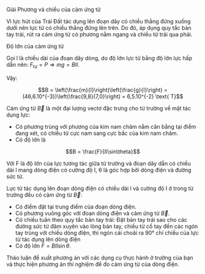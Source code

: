 Giải
Phương và chiều của cảm ứng từ

Vì lực hút của Trái Đất tác dụng lên đoạn dây có chiều thẳng đứng xuống dưới nên lực từ có chiều thẳng đứng lên trên. Do đó, áp dụng quy tắc bàn tay trái, rút ra cảm ứng từ có phương nằm ngang và chiều từ trái qua phải.

Độ lớn của cảm ứng từ

Gọi l là chiều dài của đoạn dây dòng, do độ lớn lực từ bằng độ lớn lực hấp dẫn nên: $F_{\text{tư}} = P \Rightarrow mg = BIl$.

Vậy:

$$B = \left(\frac{m}{l}\right)\left(\frac{g}{I}\right) = (46,6.10^{-3})\left(\frac{9,8}{7,0}\right) = 6,5.10^{-2} \text{ T}$$

Cảm ứng từ $\vec{B}$ là một đại lượng vectơ đặc trưng cho từ trường về mặt tác dụng lực:
- Có phương trùng với phương của kim nam châm nằm cân bằng tại điểm đang xét, có chiều từ cực nam sang cực bắc của kim nam châm.
- Có độ lớn là

$$B = \frac{F}{Il\sin\theta}$$

Với F là độ lớn của lực tương tác giữa từ trường và đoạn dây dẫn có chiều dài l mang dòng điện có cường độ I, θ là góc hợp bởi dòng điện và đường sức từ.

Lực từ tác dụng lên đoạn dòng điện có chiều dài l và cường độ I ở trong từ trường đều có cảm ứng từ $\vec{B}$:
- Có điểm đặt tại trung điểm của đoạn dòng điện.
- Có phương vuông góc với đoạn dòng điện và cảm ứng từ $\vec{B}$.
- Có chiều tuân theo quy tắc bàn tay trái: Đặt bàn tay trái sao cho các đường sức từ đâm xuyên vào lòng bàn tay, chiều từ cổ tay đến các ngón tay trùng với chiều dòng điện, thì ngón cái choãi ra 90° chỉ chiều của lực từ tác dụng lên dòng điện
- Có độ lớn $F = BIl\sin\theta$.

Thảo luận để xuất phương án với các dụng cụ thực hành ở trường của bạn và thực hiện phương án thí nghiệm để đo cảm ứng từ của dòng điện.
